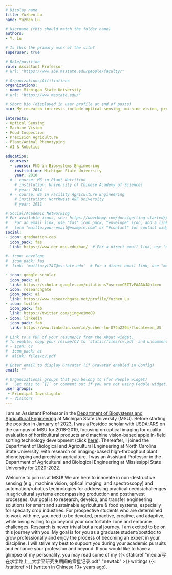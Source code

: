 ```yaml
---
# Display name
title: Yuzhen Lu
name: Yuzhen Lu

# Username (this should match the folder name)
authors:
- Y. Lu

# Is this the primary user of the site?
superuser: true

# Role/position
role: Assistant Professor
# url: "https://www.abe.msstate.edu/people/faculty/"

# Organizations/Affiliations
organizations:
- name: Michigan State University
# url: "https://www.msstate.edu/"

# Short bio (displayed in user profile at end of posts)
bio: My research interests include optical sensing, machine vision, precision agriculture, food assessment and data analytics.

interests:
- Optical Sensing
- Machine Vision
- Food Inspection
- Precision Agriculture
- Plant/Animal Phenotyping
- AI & Robotics

education:
  courses:
  - course: PhD in Biosystems Engineering
    institution: Michigan State University
    year: 2018
  # - course: MS in Plant Nutrition
    # institution: University of Chinese Academy of Sciences
    # year: 2014
  # - course: BS in Facility Agriculture Engineering
    # institution: Northwest A&F University
    # year: 2011

# Social/Academic Networking
# For available icons, see: https://wowchemy.com/docs/getting-started/page-builder/ and https://jpswalsh.github.io/academicons/
#   For an email link, use "fas" icon pack, "envelope" icon, and a link in the
#   form "mailto:your-email@example.com" or "#contact" for contact widget.
social:
- icon: graduation-cap
  icon_pack: fas
  link: https://www.egr.msu.edu/bae/  # For a direct email link, use "mailto:yl747@msstate.edu".
  
#- icon: envelope
#  icon_pack: fas
#  link: 'mailto:yl747@msstate.edu'  # For a direct email link, use "mailto:yl747@msstate.edu".

- icon: google-scholar
  icon_pack: ai
  link: https://scholar.google.com/citations?user=mC5ZTvEAAAAJ&hl=en 
- icon: researchgate
  icon_pack: ai
  link: https://www.researchgate.net/profile/Yuzhen_Lu
- icon: twitter
  icon_pack: fab
  link: https://twitter.com/jingweimo89
- icon: linkedin
  icon_pack: fab
  link: https://www.linkedin.com/in/yuzhen-lu-874a2294/?locale=en_US

# Link to a PDF of your resume/CV from the About widget.
# To enable, copy your resume/CV to `static/files/cv.pdf` and uncomment the lines below.
# - icon: cv
#  icon_pack: ai
#  #link: files/cv.pdf

# Enter email to display Gravatar (if Gravatar enabled in Config)
email: ""

# Organizational groups that you belong to (for People widget)
#   Set this to `[]` or comment out if you are not using People widget.
user_groups:
 - Principal Investigator
# - Visitors
---
```


I am an Assistant Professor in the <a href="https://www.egr.msu.edu/bae" target="_blank" rel="noopener">Department of Biosystems and Agricultural Engineering</a>  at Michigan State University (MSU). Before starting the position in January of 2023, I was a Postdoc scholar with <a href="https://www.ars.usda.gov/midwest-area/east-lansing-mi/sugarbeet-and-bean-research/" target="_blank" rel="noopener"> USDA-ARS</a> on the campus of MSU for 2018-2019, focusing on optical imaging for quality evaluation of horticultural products and machine vision-based apple in-field sorting technology development (click <a href="https://www.youtube.com/watch?v=21SB9FJjf2M" target="_blank" rel="noopener">here</a>). Thereafter, I joined the Department of Biological and Agricultural Engineering at North Carolina State University, with research on imaging-based high-throughput plant phenotyping and precision agriculture. I was an Assistant Professor in the Department of Agricultural and Biological Engineering at Mississippi State University for 2020-2022. 

Welcome to join us at MSU! We are here to innovate in non-destructive sensing (e.g., machine vision, optical imaging, and spectroscopy) and automation/robotics technologies for addressing practical needs/challenges in agricultural systems encompassing production and postharvest processes. Our goal is to research, develop, and transfer engineering solutions for smart and sustainable agriculture & food systems, especially for specalty crop industries. For prospective students who are determined to work with me, you need to be devoted, proactive, creative, and adaptive, while being willing to go beyond your comfortable zone and embrace challenges. Research is never trivial but a real journey. I am excited to be on this journey with you. My goal is for you as a graduate student/postdoc to grow professionally and enjoy the process of becoming an expert in your discipline. I will strive my best to support you during your academic pursuits and enhance your profession and beyond. If you would like to have a glimpse of my personality, you may read some of my {{< staticref "media/写在求学路上__大学至研究生期间的零星记录.pdf" "newtab" >}} writings {{< /staticref >}} (written in Chinese 10+ years ago). 

